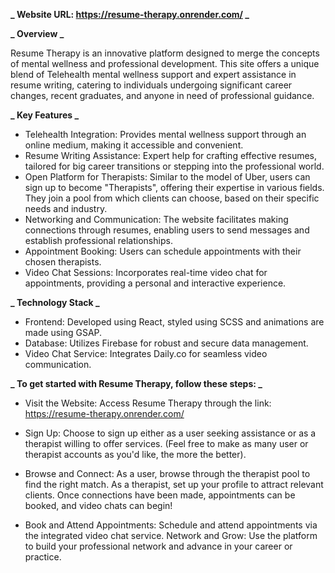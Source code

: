 **_ Website URL: https://resume-therapy.onrender.com/ _**

**_ Overview _**

Resume Therapy is an innovative platform designed to merge the concepts of mental wellness and professional development. This site offers a unique blend of Telehealth mental wellness support and expert assistance in resume writing, catering to individuals undergoing significant career changes, recent graduates, and anyone in need of professional guidance.

**_ Key Features _**

- Telehealth Integration: Provides mental wellness support through an online medium, making it accessible and convenient.
- Resume Writing Assistance: Expert help for crafting effective resumes, tailored for big career transitions or stepping into the professional world.
- Open Platform for Therapists: Similar to the model of Uber, users can sign up to become "Therapists", offering their expertise in various fields. They join a pool from which clients can choose, based on their specific needs and industry.
- Networking and Communication: The website facilitates making connections through resumes, enabling users to send messages and establish professional relationships.
- Appointment Booking: Users can schedule appointments with their chosen therapists.
- Video Chat Sessions: Incorporates real-time video chat for appointments, providing a personal and interactive experience.

**_ Technology Stack _**

- Frontend: Developed using React, styled using SCSS and animations are made using GSAP. 
- Database: Utilizes Firebase for robust and secure data management.
- Video Chat Service: Integrates Daily.co for seamless video communication.

**_ To get started with Resume Therapy, follow these steps: _**

- Visit the Website: Access Resume Therapy through the link: https://resume-therapy.onrender.com/

- Sign Up: Choose to sign up either as a user seeking assistance or as a therapist willing to offer services. (Feel free to make as many user or therapist accounts as you'd like, the more the better).

- Browse and Connect: As a user, browse through the therapist pool to find the right match. As a therapist, set up your profile to attract relevant clients. Once connections have been made, appointments can be booked, and video chats can begin!

- Book and Attend Appointments: Schedule and attend appointments via the integrated video chat service.
  Network and Grow: Use the platform to build your professional network and advance in your career or practice.
